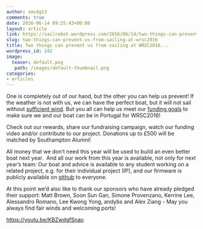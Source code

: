 ```yaml
---
author: sms4g13
comments: true
date: 2016-06-14 09:25:43+00:00
layout: article
link: https://sailrobot.wordpress.com/2016/06/14/two-things-can-prevent-us-from-sailing-at-wrsc2016/
slug: two-things-can-prevent-us-from-sailing-at-wrsc2016
title: Two things can prevent us from sailing at WRSC2016...
wordpress_id: 242
image:
  teaser: default.png
   path: /images/default-thumbnail.png
categories:
- articles
---
```


One is completely out of our hand, but the other you can help us prevent! If the weather is not with us, we can have the perfect boat, but it will not sail without [sufficient wind](https://sailrobot.wordpress.com/2016/06/12/quiz-what-is-wrong-in-this-picture/). But you all can help us meet our [funding goals](https://southampton.hubbub.net/p/sailrobot) to make sure we and our boat can be in Portugal for WRSC2016!

Check out our rewards, share our fundraising campaign, watch our funding video and/or contribute to our project. Donations up to £500 will be matched by Southampton Alumni!

All money that we don’t need this year will be used to build an even better boat next year.  And all our work from this year is available, not only for next year’s team: Our boat and advice is available to any student working on a related project, e.g. for their individual project (IP), and our firmware is publicly available on [github](https://github.com/Maritime-Robotics-Student-Society/sailing-robot) to everyone.

At this point we’d also like to thank our sponsors who have already pledged their support: Matt Brown, Soon Sun Gan, Simone Provenzano, Kerrine Lee, Alessandro Romano, Lee Kwong Yong, andybs and Alex Ziang - May you always find fair winds and welcoming ports!

https://youtu.be/KBZwdgfSnao
